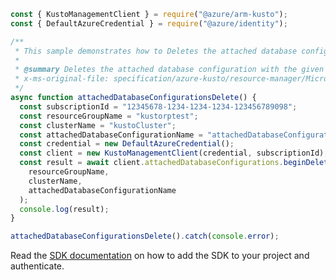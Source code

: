 ```javascript
const { KustoManagementClient } = require("@azure/arm-kusto");
const { DefaultAzureCredential } = require("@azure/identity");

/**
 * This sample demonstrates how to Deletes the attached database configuration with the given name.
 *
 * @summary Deletes the attached database configuration with the given name.
 * x-ms-original-file: specification/azure-kusto/resource-manager/Microsoft.Kusto/stable/2022-02-01/examples/KustoAttachedDatabaseConfigurationsDelete.json
 */
async function attachedDatabaseConfigurationsDelete() {
  const subscriptionId = "12345678-1234-1234-1234-123456789098";
  const resourceGroupName = "kustorptest";
  const clusterName = "kustoCluster";
  const attachedDatabaseConfigurationName = "attachedDatabaseConfigurationsTest";
  const credential = new DefaultAzureCredential();
  const client = new KustoManagementClient(credential, subscriptionId);
  const result = await client.attachedDatabaseConfigurations.beginDeleteAndWait(
    resourceGroupName,
    clusterName,
    attachedDatabaseConfigurationName
  );
  console.log(result);
}

attachedDatabaseConfigurationsDelete().catch(console.error);
```

Read the [SDK documentation](https://github.com/Azure/azure-sdk-for-js/blob/%40azure%2Farm-kusto_7.1.1/sdk/kusto/arm-kusto/README.md) on how to add the SDK to your project and authenticate.
